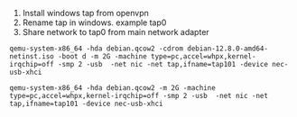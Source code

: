 1. Install windows tap from openvpn
2. Rename tap in windows. example tap0
3. Share network to tap0 from main network adapter


```
qemu-system-x86_64 -hda debian.qcow2 -cdrom debian-12.8.0-amd64-netinst.iso -boot d -m 2G -machine type=pc,accel=whpx,kernel-irqchip=off -smp 2 -usb  -net nic -net tap,ifname=tap101 -device nec-usb-xhci
```

```
qemu-system-x86_64 -hda debian.qcow2 -m 2G -machine type=pc,accel=whpx,kernel-irqchip=off -smp 2 -usb  -net nic -net tap,ifname=tap101 -device nec-usb-xhci
```
